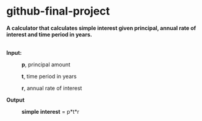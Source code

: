 # github-final-project


<b>A calculator that calculates simple interest given principal, annual rate of interest and time period in years.</b>
<br><br>

<b>Input:</b><br>
   <p style="margin-left: 40px"> <b>p</b>, principal amount<br> </p> </p>
   <p style="margin-left: 40px"> <b>t</b>, time period in years<br> </p>
   <p style="margin-left: 40px"> <b>r</b>, annual rate of interest<br> </p>
<b>Output</b><br>
   <p style="margin-left: 40px"> <b>simple interest</b> = p*t*r<br> </p>

